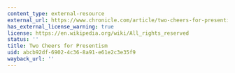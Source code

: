 ```yaml
---
content_type: external-resource
external_url: https://www.chronicle.com/article/two-cheers-for-presentism
has_external_license_warning: true
license: https://en.wikipedia.org/wiki/All_rights_reserved
status: ''
title: Two Cheers for Presentism
uid: abcb92df-6902-4c36-8a91-e61e2c3e35f9
wayback_url: ''
---
```

